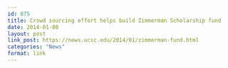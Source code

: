 ```yaml
---
id: 875
title: Crowd sourcing effort helps build Zimmerman Scholarship fund
date: 2014-01-08
layout: post
link_post: https://news.ucsc.edu/2014/01/zimmerman-fund.html
categories: "News"
format: link
---
```

